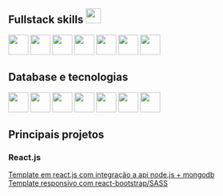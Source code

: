 ## Fullstack skills <img src="https://cdn.jsdelivr.net/gh/devicons/devicon/icons/nodejs/nodejs-original.svg" width="30px" height="30px" />
<div>
<img src="https://cdn.jsdelivr.net/gh/devicons/devicon/icons/typescript/typescript-original.svg" width="40px" height="40px"/>
<img src="https://cdn.jsdelivr.net/gh/devicons/devicon/icons/react/react-original.svg" width="40px" height="40px" />
<img src="https://cdn.jsdelivr.net/gh/devicons/devicon/icons/angularjs/angularjs-original.svg" width="40px" height="40px"/>
<img src="https://cdn.jsdelivr.net/gh/devicons/devicon/icons/nextjs/nextjs-original.svg" width="40px" height="40px" />
<img src="https://cdn.jsdelivr.net/gh/devicons/devicon/icons/express/express-original.svg" width="40px" height="40px" />
<img src="https://cdn.jsdelivr.net/gh/devicons/devicon/icons/sequelize/sequelize-original.svg" width="40px" height="40px"/>
  <img src="https://cdn.jsdelivr.net/gh/devicons/devicon/icons/dotnetcore/dotnetcore-original.svg" width="40px" height="40px"/>
</div>

## Database e tecnologias
<div>
<img src="https://cdn.jsdelivr.net/gh/devicons/devicon/icons/mongodb/mongodb-original.svg" width="40px" height="40px" />
<img src="https://cdn.jsdelivr.net/gh/devicons/devicon/icons/mysql/mysql-original.svg" width="40px" height="40px" />
<img src="https://cdn.jsdelivr.net/gh/devicons/devicon/icons/postgresql/postgresql-original.svg" width="40px" height="40px"/>
<img src="https://cdn.jsdelivr.net/gh/devicons/devicon/icons/microsoftsqlserver/microsoftsqlserver-plain.svg" width="40px" height="40px"/>
<img src="https://cdn.jsdelivr.net/gh/devicons/devicon/icons/heroku/heroku-plain.svg" width="40px" height="40px"/>
<img src="https://cdn.worldvectorlogo.com/logos/jwt-3.svg" width="40px" height="40px"/>
<img src="https://cdn.jsdelivr.net/gh/devicons/devicon/icons/sass/sass-original.svg" width="40px" height="40px"/>
</div>

## Principais projetos

### React.js

<a href="https://github.com/gabtonete/frontend-task-reactjs">Template em react.js com integração a api node.js + mongodb</a>
<br>
<a href="https://github.com/gabtonete/frontend-template-reactjs">Template responsivo com react-bootstrap/SASS</a>

